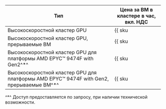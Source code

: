 Тип | Цена за ВМ в кластере в час, вкл. НДС 
--- | ---
Высокоскоростной кластер GPU | {{ sku|KZT|compute_gpu.vm.gpu.infiniband.ic|string }}
Высокоскоростной кластер GPU, прерываемые ВМ | {{ sku|KZT|compute_gpu.vm.gpu.infiniband.ic.preemptible|string }}
Высокоскоростной кластер GPU для платформы AMD EPYC™ 9474F with Gen2^*^ | {{ sku|KZT|compute_gpu.vm.gpu.infiniband.ic_v3i|string }}
Высокоскоростной кластер GPU для платформы AMD EPYC™ 9474F with Gen2, прерываемые ВМ^*^ | {{ sku|KZT|compute_gpu.vm.gpu.infiniband.ic_v3i.preemptible|string }}

^*^ Доступ предоставляется по запросу, при наличии технической возможности.